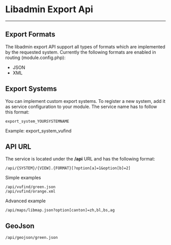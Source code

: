 # Libadmin Export Api
---------------------

## Export Formats

The libadmin export API support all types of formats which are implemented by the requested system.
Currently the following formats are enabled in routing (module.config.php):

* JSON
* XML

## Export Systems

You can implement custom export systems. To register a new system, add it as service configuration to your module.
The service name has to follow this format:

	export_system_YOURSYSTEMNAME

Example: export_system_vufind


## API URL

The service is located under the **/api** URL and has the following format:

	/api/{SYSTEM}/{VIEW].{FORMAT}[?option[a]=1&option[b]=2]

Simple examples

	/api/vufind/green.json
	/api/vufind/orange.xml
Advanced example

	/api/maps/libmap.json?option[canton]=zh,bl,bs,ag
	
## GeoJson

    /api/geojson/green.json
